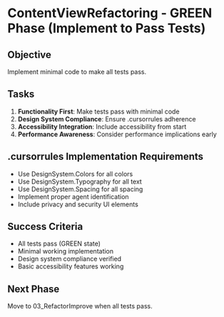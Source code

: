 # ContentViewRefactoring - GREEN Phase (Implement to Pass Tests)

## Objective
Implement minimal code to make all tests pass.

## Tasks
1. **Functionality First**: Make tests pass with minimal code
2. **Design System Compliance**: Ensure .cursorrules adherence
3. **Accessibility Integration**: Include accessibility from start
4. **Performance Awareness**: Consider performance implications early

## .cursorrules Implementation Requirements
- Use DesignSystem.Colors for all colors
- Use DesignSystem.Typography for all text
- Use DesignSystem.Spacing for all spacing
- Implement proper agent identification
- Include privacy and security UI elements

## Success Criteria
- All tests pass (GREEN state)
- Minimal working implementation
- Design system compliance verified
- Basic accessibility features working

## Next Phase
Move to 03_RefactorImprove when all tests pass.
